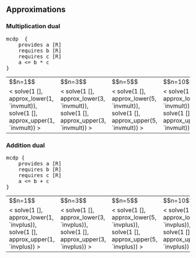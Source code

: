 


## Approximations


### Multiplication dual

<pre class='mcdp' id='invmult'>
mcdp  {
    provides a [R]
    requires b [R]
    requires c [R]
    a <= b * c
}
</pre>
<!-- <pre class='ndp_graph_templatized'>`invmult</pre> -->

<table class="approx">
    <tr>
        <td>$$n=1$$</td>
        <td>$$n=3$$</td>
        <td>$$n=5$$</td>
        <td>$$n=10$$</td>
        <td>$$n=25$$</td>
    </tr>
    <tr>
        <td>
        <img class='plot_value_generic'>
            &lt; solve(1 [], approx_lower(1, `invmult)),
                 solve(1 [], approx_upper(1, `invmult))  &gt;
        </img>
        </td>
        <td>
        <img class='plot_value_generic'>
            &lt; solve(1 [], approx_lower(3, `invmult)),
                 solve(1 [], approx_upper(3, `invmult))  &gt;
        </img>
        </td>
        <td>
        <img class='plot_value_generic'>
            &lt; solve(1 [], approx_lower(5, `invmult)),
                 solve(1 [], approx_upper(5, `invmult))  &gt;
        </img>
        </td>
        <td>
        <img class='plot_value_generic'>
            &lt; solve(1 [], approx_lower(10, `invmult)),
                 solve(1 [], approx_upper(10, `invmult))  &gt;
        </img>
        </td>
        <td>
        <img class='plot_value_generic'>
            &lt; solve(1 [], approx_lower(25, `invmult)),
                 solve(1 [], approx_upper(25, `invmult))  &gt;
        </img>
        </td>
    </tr>

</table>


### Addition dual

<pre class='mcdp' id='invplus'>
mcdp {
    provides a [R]
    requires b [R]
    requires c [R]
    a <= b + c
}
</pre>
<!-- <pre class='ndp_graph_templatized'>`invplus</pre> -->

<table class="approx">
    <tr>
        <td>$$n=1$$</td>
        <td>$$n=3$$</td>
        <td>$$n=5$$</td>
        <td>$$n=10$$</td>
        <td>$$n=25$$</td>
    </tr>
    <tr>
        <td>
        <img class='plot_value_generic'>
            &lt; solve(1 [], approx_lower(1, `invplus)),
                 solve(1 [], approx_upper(1, `invplus))  &gt;
        </img>
        </td>
        <td>
        <img class='plot_value_generic'>
            &lt; solve(1 [], approx_lower(3, `invplus)),
                 solve(1 [], approx_upper(3, `invplus))  &gt;
        </img>
        </td>
        <td>
        <img class='plot_value_generic'>
            &lt; solve(1 [], approx_lower(5, `invplus)),
                 solve(1 [], approx_upper(5, `invplus))  &gt;
        </img>
        </td>
        <td>
        <img class='plot_value_generic'>
            &lt; solve(1 [], approx_lower(10, `invplus)),
                 solve(1 [], approx_upper(10, `invplus))  &gt;
        </img>
        </td>
        <td>
        <img class='plot_value_generic'>
            &lt; solve(1 [], approx_lower(25, `invplus)),
                 solve(1 [], approx_upper(25, `invplus))  &gt;
        </img>
        </td>
    </tr>

</table>

<style type='text/css'>
table.approx img {
    width: 10em;
}

</style>
